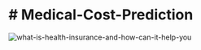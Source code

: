 # # Medical-Cost-Prediction
![what-is-health-insurance-and-how-can-it-help-you](https://github.com/vinay4955/Medical-Cost-Prediction/assets/121952424/99778713-78a3-4e05-9861-7bbe84236a98)
